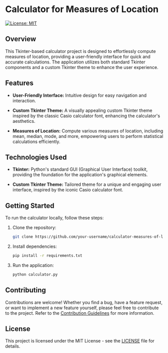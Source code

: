 # Calculator for Measures of Location

[![License: MIT](https://img.shields.io/badge/License-MIT-yellow.svg)](https://opensource.org/licenses/MIT)

## Overview

This Tkinter-based calculator project is designed to effortlessly compute measures of location, providing a user-friendly interface for quick and accurate calculations. The application utilizes both standard Tkinter components and a custom Tkinter theme to enhance the user experience.

## Features

- **User-Friendly Interface:** Intuitive design for easy navigation and interaction.
  
- **Custom Tkinter Theme:** A visually appealing custom Tkinter theme inspired by the classic Casio calculator font, enhancing the calculator's aesthetics.

- **Measures of Location:** Compute various measures of location, including mean, median, mode, and more, empowering users to perform statistical calculations efficiently.

## Technologies Used

- **Tkinter:** Python's standard GUI (Graphical User Interface) toolkit, providing the foundation for the application's graphical elements.

- **Custom Tkinter Theme:** Tailored theme for a unique and engaging user interface, inspired by the iconic Casio calculator font.

## Getting Started

To run the calculator locally, follow these steps:

1. Clone the repository:

    ```bash
    git clone https://github.com/your-username/calculator-measures-of-location.git
    ```

2. Install dependencies:

    ```bash
    pip install -r requirements.txt
    ```

3. Run the application:

    ```bash
    python calculator.py
    ```

## Contributing

Contributions are welcome! Whether you find a bug, have a feature request, or want to implement a new feature yourself, please feel free to contribute to the project. Refer to the [Contribution Guidelines](CONTRIBUTING.md) for more information.

## License

This project is licensed under the MIT License - see the [LICENSE](LICENSE) file for details.
